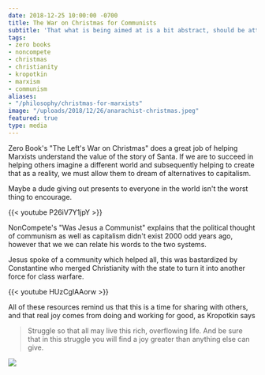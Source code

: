 ```yaml
---
date: 2018-12-25 10:00:00 -0700
title: The War on Christmas for Communists
subtitle: 'That what is being aimed at is a bit abstract, should be attractive to commies. Being willing to champion what is utopian in this present moement is what socialism and christmas ought to be about.'
tags:
- zero books
- noncompete
- christmas
- christianity
- kropotkin
- marxism
- communism
aliases:
- "/philosophy/christmas-for-marxists"
image: "/uploads/2018/12/26/anarachist-christmas.jpeg"
featured: true
type: media
---
```

Zero Book's "The Left's War on Christmas" does a great job of helping Marxists understand the value of the story of Santa. If we are to succeed in helping others imagine a different world and subsequently helping to create that as a reality, we must allow them to dream of alternatives to capitalism.

Maybe a dude giving out presents to everyone in the world isn't the worst thing to encourage.

{{< youtube P26iV7Y1jpY >}}

NonCompete's "Was Jesus a Communist" explains that the political thought of communism as well as capitalism didn't exist 2000 odd years ago, however that we we can relate his words to the two systems. 

Jesus spoke of a community which helped all, this was bastardized by Constantine who merged Christianity with the state to turn it into another force for class warfare.

{{< youtube HUzCglAAorw >}}

All of these resources remind us that this is a time for sharing with others, and that real joy comes from doing and working for good, as Kropotkin says

> Struggle so that all may live this rich, overflowing life. And be sure that in this struggle you will find a joy greater than anything else can give.

![](/uploads/2018/12/26/kropotkin-christmas.jpeg)
